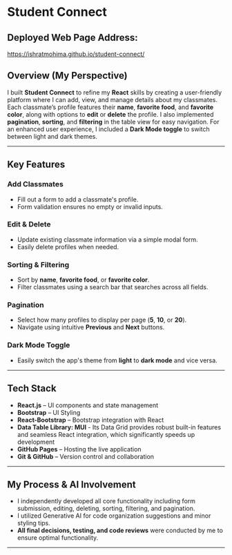 # Student Connect

##  Deployed Web Page Address:
https://ishratmohima.github.io/student-connect/

## Overview (My Perspective)
I built **Student Connect** to refine my **React** skills by creating a user-friendly platform where I can add, view, and manage details about my classmates. Each classmate’s profile features their **name**, **favorite food**, and **favorite color**, along with options to **edit** or **delete** the profile. I also implemented **pagination**, **sorting**, and **filtering** in the table view for easy navigation. For an enhanced user experience, I included a **Dark Mode toggle** to switch between light and dark themes.

---

## Key Features

### **Add Classmates**
- Fill out a form to add a classmate's profile.
- Form validation ensures no empty or invalid inputs.

### **Edit & Delete**
- Update existing classmate information via a simple modal form.
- Easily delete profiles when needed.

### **Sorting & Filtering**

- Sort by **name**, **favorite food**, or **favorite color**.
- Filter classmates using a search bar that searches across all fields.

### **Pagination**

- Select how many profiles to display per page (**5**, **10**, or **20**).
- Navigate using intuitive **Previous** and **Next** buttons.

### **Dark Mode Toggle**

- Easily switch the app's theme from **light** to **dark mode** and vice versa.

---

## Tech Stack

- **React.js** – UI components and state management
- **Bootstrap** – UI Styling
- **React-Bootstrap** – Bootstrap integration with React
- **Data Table Library: MUI** - Its Data Grid provides robust built-in features and seamless React integration, which significantly speeds up development
- **GitHub Pages** – Hosting the live application
- **Git & GitHub** – Version control and collaboration

---

## My Process & AI Involvement

- I independently developed all core functionality including form submission, editing, deleting, sorting, filtering, and pagination.
- I utilized Generative AI for code organization suggestions and minor styling tips.
- **All final decisions, testing, and code reviews** were conducted by me to ensure optimal functionality.

---

